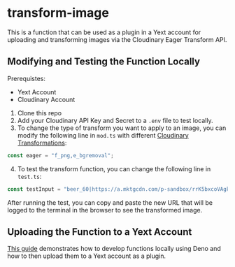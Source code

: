 # transform-image
This is a function that can be used as a plugin in a Yext account for uploading and transforming images via the Cloudinary Eager Transform API.

## Modifying and Testing the Function Locally
Prerequistes:
 - Yext Account
 - Cloudinary Account

1. Clone this repo
2. Add your Cloudinary API Key and Secret to a `.env` file to test locally.
3. To change the type of transform you want to apply to an image, you can modify the following line in `mod.ts` with different [Cloudinary Transformations](https://cloudinary.com/documentation/transformation_reference):
  ```js
  const eager = "f_png,e_bgremoval";
  ```
4. To test the transform function, you can change the following line in  `test.ts`:
  ```js
  const testInput = "beer_60|https://a.mktgcdn.com/p-sandbox/rrK5bxcoVAgkGckDnA7GlhyC1VOpV6eEf4KjjlFumQs/400x600.jpg";
  ```
  After running the test, you can copy and paste the new URL that will be logged to the terminal in the browser to see the transformed image.
  
## Uploading the Function to a Yext Account
[This guide](https://hitchhikers.yext.com/guides/local-function-development-with-deno/) demonstrates how to develop functions locally using Deno and how to then upload them to a Yext account as a plugin.
